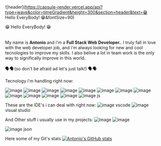 ![header](https://capsule-render.vercel.app/api?type=wave&color=timeGradient&height=300&section=header&text=😁 Hello EveryBody! 😁&fontSize=90)

<div> 😁 Hello EveryBody! 😁</div>
  <br>
  <br>
 <div> My name is <strong>Antonio </strong> and i'm a <strong>Full Stack Web Developer.</strong>. I truly fall in love with the web developer job, and i'm always looking for new and cool tecnologies to improve my skills. I also belive a lot in team work is the only way to significally improve in this world.  </div>
<br>
🗣️🗣️(so don't be afraid ad let's just talk!) 🗣️🗣️
<br>
<br>



<div>
  Tecnology i'm handling right now:
</div>

![image](https://img.shields.io/badge/MySQL-005C84?style=for-the-badge&logo=mysql&logoColor=white) 
![image](https://img.shields.io/badge/.NET-512BD4?style=for-the-badge&logo=dotnet&logoColor=white) 
![image](https://img.shields.io/badge/Bootstrap-563D7C?style=for-the-badge&logo=bootstrap&logoColor=white) 
![image](https://img.shields.io/badge/npm-CB3837?style=for-the-badge&logo=npm&logoColor=white) 
![image](https://img.shields.io/badge/NuGet-004880?style=for-the-badge&logo=nuget&logoColor=white) 
![image](https://img.shields.io/badge/React-20232A?style=for-the-badge&logo=react&logoColor=61DAFB) 
![image](https://img.shields.io/badge/React_Router-CA4245?style=for-the-badge&logo=react-router&logoColor=white) 
![image](https://img.shields.io/badge/Redux-593D88?style=for-the-badge&logo=redux&logoColor=white)
![image](	https://img.shields.io/badge/Sass-CC6699?style=for-the-badge&logo=sass&logoColor=white) 
![image](https://img.shields.io/badge/C%23-239120?style=for-the-badge&logo=csharp&logoColor=white)
![image](https://img.shields.io/badge/CSS3-1572B6?style=for-the-badge&logo=css3&logoColor=white) 
![image](https://img.shields.io/badge/HTML5-E34F26?style=for-the-badge&logo=html5&logoColor=white) 
![image](https://img.shields.io/badge/JavaScript-323330?style=for-the-badge&logo=javascript&logoColor=F7DF1E) js 

These are the IDE's i can deal with right now:
![image](https://img.shields.io/badge/VSCode-0078D4?style=for-the-badge&logo=visual%20studio%20code&logoColor=white) vscode
![image](https://img.shields.io/badge/Visual_Studio-5C2D91?style=for-the-badge&logo=visual%20studio&logoColor=white) visual studio


And Other stuff i usually use in my projects:
![image](https://img.shields.io/badge/Notion-000000?style=for-the-badge&logo=notion&logoColor=white) 
![image](https://img.shields.io/badge/GitHub-100000?style=for-the-badge&logo=github&logoColor=white) 



![image](https://img.shields.io/badge/json-5E5C5C?style=for-the-badge&logo=json&logoColor=white) json

Here some of my Git's stats 
[![Antonio's GitHub stats](https://github-readme-stats.vercel.app/api?username=antonio-bit-1109&theme=dark&show_icons=true)](https://github.com/antonio-bit-1109/github-readme-stats) 


